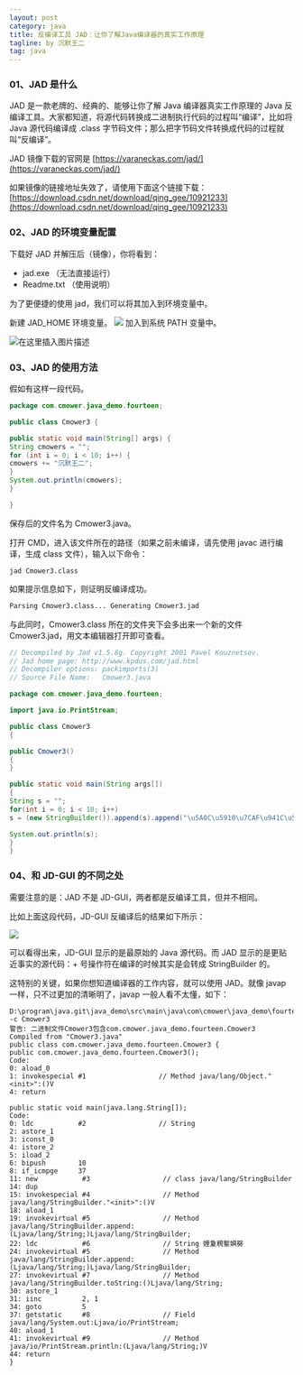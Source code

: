 ```yaml
---
layout: post
category: java
title: 反编译工具 JAD：让你了解Java编译器的真实工作原理
tagline: by 沉默王二
tag: java
---
```


### 01、JAD 是什么

JAD 是一款老牌的、经典的、能够让你了解 Java 编译器真实工作原理的 Java 反编译工具。大家都知道，将源代码转换成二进制执行代码的过程叫“编译”，比如将 Java 源代码编译成 .class 字节码文件；那么把字节码文件转换成代码的过程就叫“反编译”。

<!--more-->



JAD 镜像下载的官网是 [https://varaneckas.com/jad/](https://varaneckas.com/jad/)

如果镜像的链接地址失效了，请使用下面这个链接下载：[https://download.csdn.net/download/qing_gee/10921233](https://download.csdn.net/download/qing_gee/10921233)

### 02、JAD 的环境变量配置
下载好 JAD 并解压后（镜像），你将看到：

- jad.exe （无法直接运行）
- Readme.txt （使用说明）

为了更便捷的使用 jad，我们可以将其加入到环境变量中。

新建 JAD_HOME 环境变量。
![](http://www.itmind.net/wp-content/uploads/2019/10/1a0a44ddd1189d86385528a68d598423.png)
加入到系统 PATH 变量中。

![在这里插入图片描述](https://img-blog.csdnimg.cn/2019011616464334.png?x-oss-process=image/watermark,type_ZmFuZ3poZW5naGVpdGk,shadow_10,text_aHR0cHM6Ly9ibG9nLmNzZG4ubmV0L3FpbmdfZ2Vl,size_16,color_FFFFFF,t_70)

### 03、JAD 的使用方法

假如有这样一段代码。

```java
package com.cmower.java_demo.fourteen;

public class Cmower3 {

public static void main(String[] args) {
String cmowers = "";
for (int i = 0; i < 10; i++) {
cmowers += "沉默王二";
}
System.out.println(cmowers);
}

}
```

保存后的文件名为 Cmower3.java。

打开 CMD，进入该文件所在的路径（如果之前未编译，请先使用 javac 进行编译，生成 class 文件），输入以下命令：

```
jad Cmower3.class
```

如果提示信息如下，则证明反编译成功。

```cmd
Parsing Cmower3.class... Generating Cmower3.jad
```

与此同时，Cmower3.class 所在的文件夹下会多出来一个新的文件 Cmower3.jad，用文本编辑器打开即可查看。

```java
// Decompiled by Jad v1.5.8g. Copyright 2001 Pavel Kouznetsov.
// Jad home page: http://www.kpdus.com/jad.html
// Decompiler options: packimports(3)
// Source File Name:   Cmower3.java

package com.cmower.java_demo.fourteen;

import java.io.PrintStream;

public class Cmower3
{

public Cmower3()
{
}

public static void main(String args[])
{
String s = "";
for(int i = 0; i < 10; i++)
s = (new StringBuilder()).append(s).append("\u5A0C\u5910\u7CAF\u941C\u5B29\u7C29").toString();

System.out.println(s);
}
}

```

### 04、和 JD-GUI 的不同之处

需要注意的是：JAD 不是 JD-GUI，两者都是反编译工具，但并不相同。

比如上面这段代码，JD-GUI 反编译后的结果如下所示：

![](http://www.itmind.net/wp-content/uploads/2019/10/fb6a2f02c0cece16decea533948fa752.png)

可以看得出来，JD-GUI 显示的是最原始的 Java 源代码。而 JAD 显示的是更贴近事实的源代码：+ 号操作符在编译的时候其实是会转成 StringBuilder 的。

这特别的关键，如果你想知道编译器的工作内容，就可以使用 JAD。就像 javap 一样，只不过更加的清晰明了，javap 一般人看不太懂，如下：

```
D:\program\java.git\java_demo\src\main\java\com\cmower\java_demo\fourteen>javap -c Cmower3
警告: 二进制文件Cmower3包含com.cmower.java_demo.fourteen.Cmower3
Compiled from "Cmower3.java"
public class com.cmower.java_demo.fourteen.Cmower3 {
public com.cmower.java_demo.fourteen.Cmower3();
Code:
0: aload_0
1: invokespecial #1                  // Method java/lang/Object."<init>":()V
4: return

public static void main(java.lang.String[]);
Code:
0: ldc           #2                  // String
2: astore_1
3: iconst_0
4: istore_2
5: iload_2
6: bipush        10
8: if_icmpge     37
11: new           #3                  // class java/lang/StringBuilder
14: dup
15: invokespecial #4                  // Method java/lang/StringBuilder."<init>":()V
18: aload_1
19: invokevirtual #5                  // Method java/lang/StringBuilder.append:(Ljava/lang/String;)Ljava/lang/StringBuilder;
22: ldc           #6                  // String 娌夐粯鐜嬩簩
24: invokevirtual #5                  // Method java/lang/StringBuilder.append:(Ljava/lang/String;)Ljava/lang/StringBuilder;
27: invokevirtual #7                  // Method java/lang/StringBuilder.toString:()Ljava/lang/String;
30: astore_1
31: iinc          2, 1
34: goto          5
37: getstatic     #8                  // Field java/lang/System.out:Ljava/io/PrintStream;
40: aload_1
41: invokevirtual #9                  // Method java/io/PrintStream.println:(Ljava/lang/String;)V
44: return
}
```


